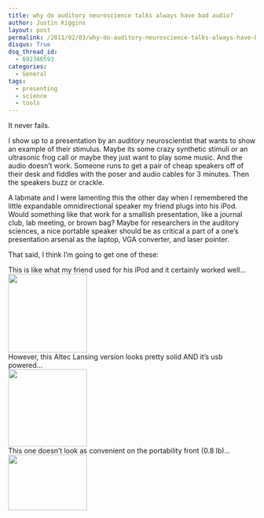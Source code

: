 ```yaml
---
title: why do auditory neuroscience talks always have bad audio?
author: Justin Kiggins
layout: post
permalink: /2011/02/03/why-do-auditory-neuroscience-talks-always-have-bad-audio/
disqus: True
dsq_thread_id:
  - 692346593
categories:
  - General
tags:
  - presenting
  - science
  - tools
---
```

It never fails.

I show up to a presentation by an auditory neuroscientist that wants to show an example of their stimulus. Maybe its some crazy synthetic stimuli or an ultrasonic frog call or maybe they just want to play some music. And the audio doesn&#8217;t work. Someone runs to get a pair of cheap speakers off of their desk and fiddles with the poser and audio cables for 3 minutes. Then the speakers buzz or crackle.

A labmate and I were lamenting this the other day when I remembered the little expandable omnidirectional speaker my friend plugs into his iPod. Would something like that work for a smallish presentation, like a journal club, lab meeting, or brown bag? Maybe for researchers in the auditory sciences, a nice portable speaker should be as critical a part of a one&#8217;s presentation arsenal as the laptop, VGA converter, and laser pointer.

That said, I think I&#8217;m going to get one of these:

<div id="_mcePaste">
  This is like what my friend used for his iPod and it certainly worked well&#8230;
</div>

<div id="_mcePaste">
  <a href="http://www.amazon.com/gp/product/B001UEBN42?ie=UTF8&tag=pulsatance-20&linkCode=as2&camp=1789&creative=390957&creativeASIN=B001UEBN42"><img class="alignnone size-full wp-image-209" title="x-mini-II" src="http://pulsatance.com/assets/img/2011/02/x-mini-II.jpg" alt="" width="160" height="160" /></a>
</div>

<div id="_mcePaste">
</div>

<div>
  However, this Altec Lansing version looks pretty solid AND it&#8217;s usb powered&#8230;
</div>

<div id="_mcePaste">
  <a href="http://www.amazon.com/gp/product/B002NEG0VO?ie=UTF8&tag=pulsatance-20&linkCode=as2&camp=1789&creative=390957&creativeASIN=B002NEG0VO"><img class="alignnone size-full wp-image-210" title="altec-lansing" src="http://pulsatance.com/assets/img/2011/02/altec-lansing.jpg" alt="" width="160" height="157" /></a>
</div>

<div id="_mcePaste">
</div>

<div>
  This one doesn&#8217;t look as convenient on the portability front (0.8 lb)&#8230;
</div>

<div id="_mcePaste">
  <a href="http://www.amazon.com/gp/product/B003VAK1I2?ie=UTF8&tag=pulsatance-20&linkCode=as2&camp=1789&creative=390957&creativeASIN=B003VAK1I2"><img class="alignnone size-full wp-image-211" title="logitech" src="http://pulsatance.com/assets/img/2011/02/logitech.jpg" alt="" width="160" height="113" /></a>
</div>